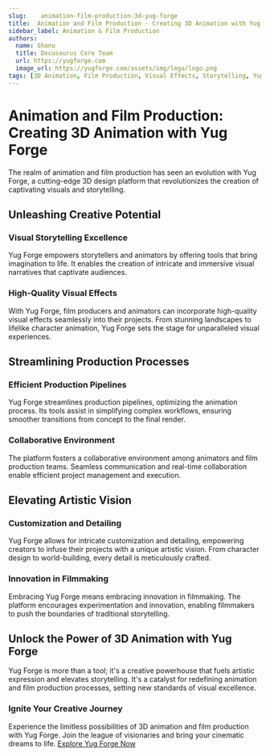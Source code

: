 ```yaml
---
slug:    animation-film-production-3d-yug-forge
title:  Animation and Film Production - Creating 3D Animation with Yug Forge
sidebar_label: Animation & Film Production
authors:
  name: Shanu
  title: Docusaurus Core Team
  url: https://yugforge.com
  image_url: https://yugforge.com/assets/img/logo/logo.png
tags: [3D Animation, Film Production, Visual Effects, Storytelling, Yug Forge, docusaurus]
---
```


# Animation and Film Production: Creating 3D Animation with Yug Forge

The realm of animation and film production has seen an evolution with Yug Forge, a cutting-edge 3D design platform that revolutionizes the creation of captivating visuals and storytelling.

## Unleashing Creative Potential

### Visual Storytelling Excellence

Yug Forge empowers storytellers and animators by offering tools that bring imagination to life. It enables the creation of intricate and immersive visual narratives that captivate audiences.

### High-Quality Visual Effects

With Yug Forge, film producers and animators can incorporate high-quality visual effects seamlessly into their projects. From stunning landscapes to lifelike character animation, Yug Forge sets the stage for unparalleled visual experiences.

## Streamlining Production Processes

### Efficient Production Pipelines

Yug Forge streamlines production pipelines, optimizing the animation process. Its tools assist in simplifying complex workflows, ensuring smoother transitions from concept to the final render.

### Collaborative Environment

The platform fosters a collaborative environment among animators and film production teams. Seamless communication and real-time collaboration enable efficient project management and execution.

## Elevating Artistic Vision

### Customization and Detailing

Yug Forge allows for intricate customization and detailing, empowering creators to infuse their projects with a unique artistic vision. From character design to world-building, every detail is meticulously crafted.

### Innovation in Filmmaking

Embracing Yug Forge means embracing innovation in filmmaking. The platform encourages experimentation and innovation, enabling filmmakers to push the boundaries of traditional storytelling.

## Unlock the Power of 3D Animation with Yug Forge

Yug Forge is more than a tool; it's a creative powerhouse that fuels artistic expression and elevates storytelling. It's a catalyst for redefining animation and film production processes, setting new standards of visual excellence.

### Ignite Your Creative Journey

Experience the limitless possibilities of 3D animation and film production with Yug Forge. Join the league of visionaries and bring your cinematic dreams to life. [Explore Yug Forge Now](https://www.yugforge.com)
